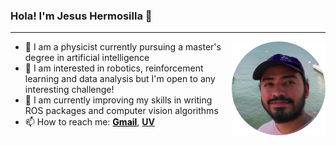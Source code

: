 ### Hola! I'm Jesus Hermosilla 👋
<hr>

<img align="right" width="150" src="img/profile.png">

- 📍 I am a physicist currently pursuing a master's degree in artificial intelligence
- 🌟 I am interested in robotics, reinforcement learning and data analysis but I'm open to any interesting challenge!
- 🧠 I am currently improving my skills in writing ROS packages and computer vision algorithms
- 📫 How to reach me: **<a href="hermosilladiaz@gmail.com" style="color: black" >Gmail</a>**, **<a href="zs21000457@estudiantes.uv.mx" >UV</a>**

